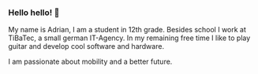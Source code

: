 ### Hello hello! 👋
My name is Adrian, I am a student in 12th grade. 
Besides school I work at TiBaTec, a small german IT-Agency.
In my remaining free time I like to play guitar and develop cool software and hardware.

I am passionate about mobility and a better future.
